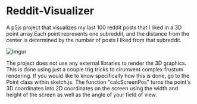 # Reddit-Visualizer
A p5js project that visualizes my last 100 reddit posts that I liked in a 3D point array.Each point represents one subreddit, and the distance from the center is determined by the number of posts I liked from that subreddit.

![Imgur](https://i.imgur.com/eEJkZ4h.png)

The project does not use any external libraries to render the 3D graphics. 
This is done using just a couple trig tricks to cirumvent complex frustum rendering.
If you would like to know specifically how this is done, go to the Point class within sketch.js.
The function "calcScreenPos" turns the point's 3D coordinates into 2D coordinates on 
the screen using the width and height of the screen as well as the angle of your field of view.
